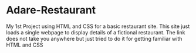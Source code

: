 # Adare-Restaurant
My 1st Project using HTML and CSS for a basic restaurant site. This site just loads a single webpage to display details of a fictional restaurant. The link does not take you anywhere but just tried to do it for getting familiar with HTML and CSS
